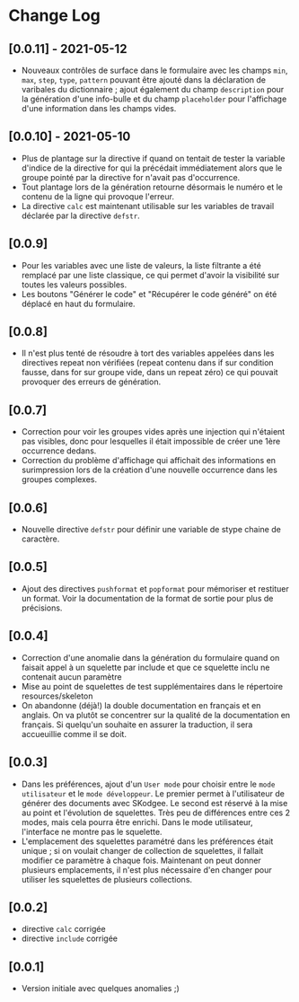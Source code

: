 # Change Log

## [0.0.11] - 2021-05-12

- Nouveaux contrôles de surface dans le formulaire avec les champs `min`, `max`, `step`, `type`, `pattern` pouvant être ajouté
dans la déclaration de varibales du dictionnaire ; ajout également du champ `description` pour la génération d'une info-bulle et
du champ `placeholder` pour l'affichage d'une information dans les champs vides.

## [0.0.10] - 2021-05-10

- Plus de plantage sur la directive if quand on tentait de tester la variable d'indice de la directive for qui la précédait
immédiatement alors que le groupe pointé par la directive for n'avait pas d'occurrence.
- Tout plantage lors de la génération retourne désormais le numéro et le contenu de la ligne qui provoque l'erreur.
- La directive `calc` est maintenant utilisable sur les variables de travail déclarée par la directive `defstr`.

## [0.0.9]

- Pour les variables avec une liste de valeurs, la liste filtrante a été remplacé par une liste classique, ce qui permet
d'avoir la visibilité sur toutes les valeurs possibles.
- Les boutons "Générer le code" et "Récupérer le code généré" on été déplacé en haut du formulaire.

## [0.0.8]

- Il n'est plus tenté de résoudre à tort des variables appelées dans les directives repeat
non vérifiées (repeat contenu dans if sur condition fausse, dans for sur groupe vide, dans un repeat zéro)
ce qui pouvait provoquer des erreurs de génération.

## [0.0.7]

- Correction pour voir les groupes vides après une injection qui n'étaient pas visibles, donc pour lesquelles il était
impossible de créer une 1ère occurrence dedans.
- Correction du problème d'affichage qui affichait des informations en surimpression lors de la création
d'une nouvelle occurrence dans les groupes complexes.

## [0.0.6]

- Nouvelle directive `defstr` pour définir une variable de stype chaine de caractère.

## [0.0.5]

- Ajout des directives `pushformat` et `popformat` pour mémoriser et restituer un format. Voir la documentation de la format de sortie
pour plus de précisions.

## [0.0.4]

- Correction d'une anomalie dans la génération du formulaire quand on faisait appel à un squelette par include et que ce
squelette inclu ne contenait aucun paramètre
- Mise au point de squelettes de test supplémentaires dans le répertoire resources/skeleton
- On abandonne (déjà!) la double documentation en français et en anglais. On va plutôt se concentrer sur la qualité de la documentation
en français. Si quelqu'un souhaite en assurer la traduction, il sera accueuillie comme il se doit.

## [0.0.3]

- Dans les préférences, ajout d'un `User mode` pour choisir entre le `mode utilisateur` et le `mode développeur`.
Le premier permet à l'utilisateur de générer des documents avec SKodgee. Le second est réservé à la mise au point et l'évolution de squelettes.
Très peu de différences entre ces 2 modes, mais cela pourra être enrichi. Dans le mode utilisateur, l'interface ne montre pas le squelette.
- L'emplacement des squelettes paramétré dans les préférences était unique ; si on voulait changer de collection de squelettes, il fallait
modifier ce paramètre à chaque fois. Maintenant on peut donner plusieurs emplacements, il n'est plus nécessaire d'en changer pour utiliser
les squelettes de plusieurs collections.

## [0.0.2]

- directive `calc` corrigée
- directive `include` corrigée

## [0.0.1]

- Version initiale avec quelques anomalies ;)
